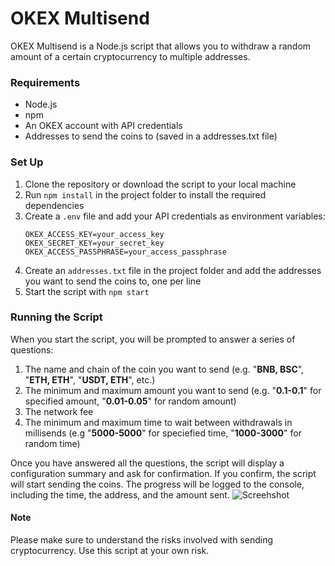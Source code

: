 # OKEX Multisend
OKEX Multisend is a Node.js script that allows you to withdraw a random amount of a certain cryptocurrency to multiple addresses.

### Requirements
- Node.js
- npm
- An OKEX account with API credentials
- Addresses to send the coins to (saved in a addresses.txt file)

### Set Up
1. Clone the repository or download the script to your local machine
2. Run `npm install` in the project folder to install the required dependencies
3. Create a `.env` file and add your API credentials as environment variables:
    ```
    OKEX_ACCESS_KEY=your_access_key
    OKEX_SECRET_KEY=your_secret_key
    OKEX_ACCESS_PASSPHRASE=your_access_passphrase
    ```
4. Create an `addresses.txt` file in the project folder and add the addresses you want to send the coins to, one per line
5. Start the script with `npm start`

### Running the Script
When you start the script, you will be prompted to answer a series of questions:
1. The name and chain of the coin you want to send (e.g. "**BNB, BSC**", "**ETH, ETH**", "**USDT, ETH**", etc.)
2. The minimum and maximum amount you want to send (e.g. "**0.1-0.1**" for specified amount, "**0.01-0.05**" for random amount)
3. The network fee
4. The minimum and maximum time to wait between withdrawals in millisends (e.g  "**5000-5000**" for speciefied time, "**1000-3000**" for random time)


Once you have answered all the questions, the script will display a configuration summary and ask for confirmation. If you confirm, the script will start sending the coins. The progress will be logged to the console, including the time, the address, and the amount sent.
![Screehshot](https://i.postimg.cc/mgZL17g9/Screenshot-2023-02-06-at-17-25-41.png)

#### Note
Please make sure to understand the risks involved with sending cryptocurrency. Use this script at your own risk.
